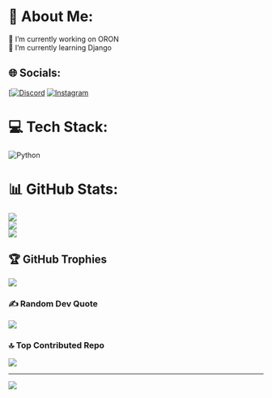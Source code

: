 # 💫 About Me:
🔭 I’m currently working on ORON<br>🌱 I’m currently learning Django


## 🌐 Socials:
[[![Discord](https://img.shields.io/badge/Discord-%237289DA.svg?logo=discord&logoColor=white)](https://discord.gg/https://discord.gg/KKXtagvn) [![Instagram](https://img.shields.io/badge/Instagram-%23E4405F.svg?logo=Instagram&logoColor=white)](https://instagram.com/danim_gm) 

# 💻 Tech Stack:
![Python](https://img.shields.io/badge/python-3670A0?style=plastic&logo=python&logoColor=ffdd54)
# 📊 GitHub Stats:
![](https://github-readme-stats.vercel.app/api?username=Danim39&theme=neon&hide_border=false&include_all_commits=false&count_private=false)<br/>
![](https://github-readme-streak-stats.herokuapp.com/?user=Danim39&theme=neon&hide_border=false)<br/>
![](https://github-readme-stats.vercel.app/api/top-langs/?username=Danim39&theme=neon&hide_border=false&include_all_commits=false&count_private=false&layout=compact)

## 🏆 GitHub Trophies
![](https://github-profile-trophy.vercel.app/?username=Danim39&theme=radical&no-frame=false&no-bg=true&margin-w=4)

### ✍️ Random Dev Quote
![](https://quotes-github-readme.vercel.app/api?type=horizontal&theme=radical)

### 🔝 Top Contributed Repo
![](https://github-contributor-stats.vercel.app/api?username=Danim39&limit=5&theme=neon&combine_all_yearly_contributions=true)

---
[![](https://visitcount.itsvg.in/api?id=Danim39&icon=9&color=0)](https://visitcount.itsvg.in)

<!-- Proudly created with GPRM ( https://gprm.itsvg.in ) -->
